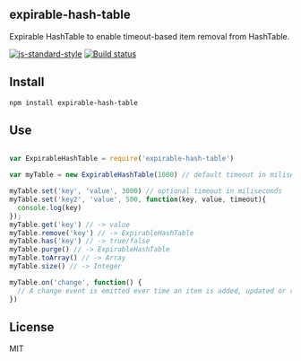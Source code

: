 expirable-hash-table
---------------------------

Expirable HashTable to enable timeout-based item removal from HashTable.

[![js-standard-style](https://img.shields.io/badge/code%20style-standard-brightgreen.svg?style=flat)](https://github.com/feross/standard)
[![Build status](https://travis-ci.org/auchenberg/expirable-hash-table.svg?branch=master)](https://travis-ci.org/auchenberg/expirable-hash-table)


## Install
`npm install expirable-hash-table`

## Use

```javascript

var ExpirableHashTable = require('expirable-hash-table')

var myTable = new ExpirableHashTable(1000) // default timeout in miliseconds

myTable.set('key', 'value', 3000) // optional timeout in miliseconds
myTable.set('key2', 'value', 500, function(key, value, timeout){
  console.log(key)
});
myTable.get('key') // -> value
myTable.remove('key') // -> ExpirableHashTable
myTable.has('key') // -> true/false
myTable.purge() // -> ExpirableHashTable
myTable.toArray() // -> Array
myTable.size() // -> Integer

myTable.on('change', function() {
  // A change event is emitted ever time an item is added, updated or removed
})
```

## License
MIT

